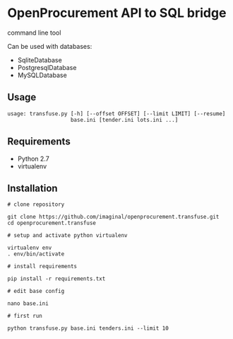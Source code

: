 OpenProcurement API to SQL bridge
==========

command line tool

Can be used with databases:
* SqliteDatabase
* PostgresqlDatabase
* MySQLDatabase

Usage
----------

    usage: transfuse.py [-h] [--offset OFFSET] [--limit LIMIT] [--resume]
                        base.ini [tender.ini lots.ini ...]


Requirements
----------

* Python 2.7
* virtualenv


Installation
----------

    # clone repository

    git clone https://github.com/imaginal/openprocurement.transfuse.git
    cd openprocurement.transfuse

    # setup and activate python virtualenv

    virtualenv env
    . env/bin/activate

    # install requirements

    pip install -r requirements.txt

    # edit base config

    nano base.ini

    # first run

    python transfuse.py base.ini tenders.ini --limit 10
